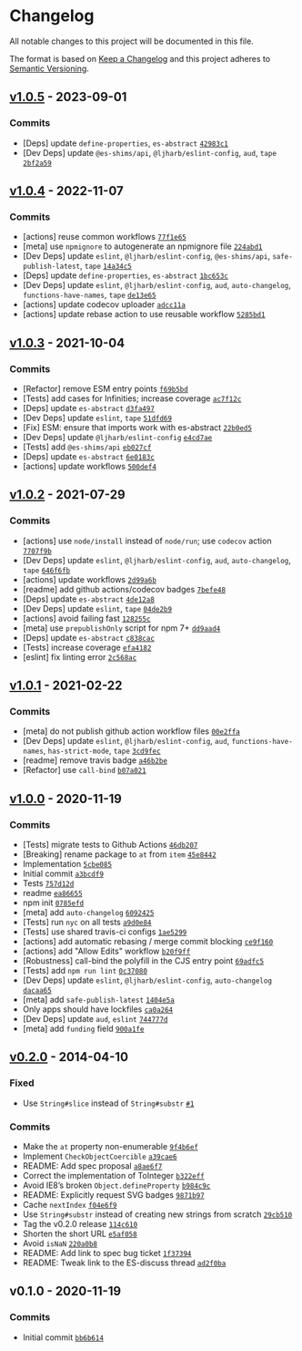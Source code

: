 # Changelog

All notable changes to this project will be documented in this file.

The format is based on [Keep a Changelog](https://keepachangelog.com/en/1.0.0/)
and this project adheres to [Semantic Versioning](https://semver.org/spec/v2.0.0.html).

## [v1.0.5](https://github.com/es-shims/String.prototype.at/compare/v1.0.4...v1.0.5) - 2023-09-01

### Commits

- [Deps] update `define-properties`, `es-abstract` [`42983c1`](https://github.com/es-shims/String.prototype.at/commit/42983c13f9017afbb377efd4dfd0e34b760efd72)
- [Dev Deps] update `@es-shims/api`, `@ljharb/eslint-config`, `aud`, `tape` [`2bf2a59`](https://github.com/es-shims/String.prototype.at/commit/2bf2a59799209c67486835f9def7dbddc36af554)

## [v1.0.4](https://github.com/es-shims/String.prototype.at/compare/v1.0.3...v1.0.4) - 2022-11-07

### Commits

- [actions] reuse common workflows [`77f1e65`](https://github.com/es-shims/String.prototype.at/commit/77f1e6531068b0c24dad4c8c3194b6d5c0a9e81d)
- [meta] use `npmignore` to autogenerate an npmignore file [`224abd1`](https://github.com/es-shims/String.prototype.at/commit/224abd1bec25d4d874f0b057f1ec41f2a27d2785)
- [Dev Deps] update `eslint`, `@ljharb/eslint-config`, `@es-shims/api`, `safe-publish-latest`, `tape` [`14a34c5`](https://github.com/es-shims/String.prototype.at/commit/14a34c54620af909c61497938c4d633b20477b54)
- [Deps] update `define-properties`, `es-abstract` [`1bc653c`](https://github.com/es-shims/String.prototype.at/commit/1bc653c33e600039c1cabe8386efe47947cf934f)
- [Dev Deps] update `eslint`, `@ljharb/eslint-config`, `aud`, `auto-changelog`, `functions-have-names`, `tape` [`de13e65`](https://github.com/es-shims/String.prototype.at/commit/de13e654531fc06d60c92f6633edb788f999140e)
- [actions] update codecov uploader [`adcc11a`](https://github.com/es-shims/String.prototype.at/commit/adcc11a166b76d5a3c5d62fc420b716588ca1683)
- [actions] update rebase action to use reusable workflow [`5285bd1`](https://github.com/es-shims/String.prototype.at/commit/5285bd15e5822e634bfdcaf6c3fb0525a0990ed8)

## [v1.0.3](https://github.com/es-shims/String.prototype.at/compare/v1.0.2...v1.0.3) - 2021-10-04

### Commits

- [Refactor] remove ESM entry points [`f69b5bd`](https://github.com/es-shims/String.prototype.at/commit/f69b5bda5c1a7afcb628b63d65f46c15ccd233b0)
- [Tests] add cases for Infinities; increase coverage [`ac7f12c`](https://github.com/es-shims/String.prototype.at/commit/ac7f12c33802c2ebf9fd4213a0c4f7f0cc61e6fc)
- [Deps] update `es-abstract` [`d3fa497`](https://github.com/es-shims/String.prototype.at/commit/d3fa497a9c5d060abebd48e4553fbd7dde5e7ded)
- [Dev Deps] update `eslint`, `tape` [`51dfd69`](https://github.com/es-shims/String.prototype.at/commit/51dfd69f76be90759ae210344f5bfa06bb3110a5)
- [Fix] ESM: ensure that imports work with es-abstract [`22b0ed5`](https://github.com/es-shims/String.prototype.at/commit/22b0ed5e8a791b2bb184b8ed840afc54436d35d6)
- [Dev Deps] update `@ljharb/eslint-config` [`e4cd7ae`](https://github.com/es-shims/String.prototype.at/commit/e4cd7ae705ae8118490308a09e00fb1c9430f17c)
- [Tests] add `@es-shims/api` [`eb027cf`](https://github.com/es-shims/String.prototype.at/commit/eb027cf93fff2cca6a29757991b4b0c434c11ff4)
- [Deps] update `es-abstract` [`6e0183c`](https://github.com/es-shims/String.prototype.at/commit/6e0183c65af1ec238967f98fd7b3e935ef6a7361)
- [actions] update workflows [`500def4`](https://github.com/es-shims/String.prototype.at/commit/500def498f02d5fc228eec9cad8ccc4837ddfbdf)

## [v1.0.2](https://github.com/es-shims/String.prototype.at/compare/v1.0.1...v1.0.2) - 2021-07-29

### Commits

- [actions] use `node/install` instead of `node/run`; use `codecov` action [`7707f9b`](https://github.com/es-shims/String.prototype.at/commit/7707f9b745dfcc5873b3726c6e30d753575e8795)
- [Dev Deps] update `eslint`, `@ljharb/eslint-config`, `aud`, `auto-changelog`, `tape` [`646f6fb`](https://github.com/es-shims/String.prototype.at/commit/646f6fb4144519934862ad507ed4ffdcfcf83279)
- [actions] update workflows [`2d99a6b`](https://github.com/es-shims/String.prototype.at/commit/2d99a6bf1ac170670b348297680469b6e3129054)
- [readme] add github actions/codecov badges [`7befe48`](https://github.com/es-shims/String.prototype.at/commit/7befe486ba6595efa942c5a63524f4929087f15f)
- [Deps] update `es-abstract` [`4de12a8`](https://github.com/es-shims/String.prototype.at/commit/4de12a833361920a2541c35ff0fd5876a5f4b5b7)
- [Dev Deps] update `eslint`, `tape` [`04de2b9`](https://github.com/es-shims/String.prototype.at/commit/04de2b977ce77a890928a52acc6d2e9ee1c7fe75)
- [actions] avoid failing fast [`128255c`](https://github.com/es-shims/String.prototype.at/commit/128255c47500472238698506403cbe20ef45a592)
- [meta] use `prepublishOnly` script for npm 7+ [`dd9aad4`](https://github.com/es-shims/String.prototype.at/commit/dd9aad41fbd24a06796321c2b543f0b84cf5db1c)
- [Deps] update `es-abstract` [`c838cac`](https://github.com/es-shims/String.prototype.at/commit/c838cac07ad0f1ac34357539fb37d5e8873b67e3)
- [Tests] increase coverage [`efa4182`](https://github.com/es-shims/String.prototype.at/commit/efa4182397ec52bb63421d733b35b71d3bd25815)
- [eslint] fix linting error [`2c568ac`](https://github.com/es-shims/String.prototype.at/commit/2c568ac6a8852a627f50691add8f827ba5275617)

## [v1.0.1](https://github.com/es-shims/String.prototype.at/compare/v1.0.0...v1.0.1) - 2021-02-22

### Commits

- [meta] do not publish github action workflow files [`00e2ffa`](https://github.com/es-shims/String.prototype.at/commit/00e2ffad3748a29e056aee3b36a96f5bfffda248)
- [Dev Deps] update `eslint`, `@ljharb/eslint-config`, `aud`, `functions-have-names`, `has-strict-mode`, `tape` [`3cd9fec`](https://github.com/es-shims/String.prototype.at/commit/3cd9fecae4d16ad7163d1406711e3e5be465f5b3)
- [readme] remove travis badge [`a46b2be`](https://github.com/es-shims/String.prototype.at/commit/a46b2bec7f102d3c115b67febc1506f50782e746)
- [Refactor] use `call-bind` [`b07a021`](https://github.com/es-shims/String.prototype.at/commit/b07a02159b6f3ea18a59b937d05379494b6382c2)

## [v1.0.0](https://github.com/es-shims/String.prototype.at/compare/v0.2.0...v1.0.0) - 2020-11-19

### Commits

- [Tests] migrate tests to Github Actions [`46db207`](https://github.com/es-shims/String.prototype.at/commit/46db2071e09011c0493b6be8e92916522658ee90)
- [Breaking] rename package to `at` from `item` [`45e8442`](https://github.com/es-shims/String.prototype.at/commit/45e844230dc222bb4022046da66e742e1ce2f89e)
- Implementation [`5cbe085`](https://github.com/es-shims/String.prototype.at/commit/5cbe08589371a38e70d2b2fbf999dfee01b826f0)
- Initial commit [`a3bcdf9`](https://github.com/es-shims/String.prototype.at/commit/a3bcdf9c68913cab605147c9b13c7cf378776741)
- Tests [`757d12d`](https://github.com/es-shims/String.prototype.at/commit/757d12dd941e6a6e6755a2c2284a105066cf7fa6)
- readme [`ea86655`](https://github.com/es-shims/String.prototype.at/commit/ea86655416f26f1fa573a81be3fb723eb7072cf6)
- npm init [`0785efd`](https://github.com/es-shims/String.prototype.at/commit/0785efd5c7c933c029c3bfff9f6a23c354c108e2)
- [meta] add `auto-changelog` [`6092425`](https://github.com/es-shims/String.prototype.at/commit/60924256669c28b72f64511b363cbfb881447df6)
- [Tests] run `nyc` on all tests [`a9d0e84`](https://github.com/es-shims/String.prototype.at/commit/a9d0e84b8567722e3a4a3605668e829f99dd3137)
- [Tests] use shared travis-ci configs [`1ae5299`](https://github.com/es-shims/String.prototype.at/commit/1ae529956ee812fdaae8dde979a25fd36c9955c9)
- [actions] add automatic rebasing / merge commit blocking [`ce9f160`](https://github.com/es-shims/String.prototype.at/commit/ce9f16001092d3c9d4aea3a924b3a205a82a2967)
- [actions] add "Allow Edits" workflow [`b20f9ff`](https://github.com/es-shims/String.prototype.at/commit/b20f9ffe1b84272af694e2f8e4171bca871cef1f)
- [Robustness] call-bind the polyfill in the CJS entry point [`69adfc5`](https://github.com/es-shims/String.prototype.at/commit/69adfc500d4ad7209d1439eb298528c1b30a2ef6)
- [Tests] add `npm run lint` [`0c37080`](https://github.com/es-shims/String.prototype.at/commit/0c3708032f9887cbb7c3c5e055c3db964d408eae)
- [Dev Deps] update `eslint`, `@ljharb/eslint-config`, `auto-changelog` [`dacaa65`](https://github.com/es-shims/String.prototype.at/commit/dacaa65bd37d23738a18fa47438da4157ee95148)
- [meta] add `safe-publish-latest` [`1404e5a`](https://github.com/es-shims/String.prototype.at/commit/1404e5a05448503c5ded664b4bd8a2a085dfb006)
- Only apps should have lockfiles [`ca0a264`](https://github.com/es-shims/String.prototype.at/commit/ca0a264d99695f394f0768d81723f830e39ea781)
- [Dev Deps] update `aud`, `eslint` [`744777d`](https://github.com/es-shims/String.prototype.at/commit/744777d9a9f22b66e2a5542113d369a90cc023c2)
- [meta] add `funding` field [`900a1fe`](https://github.com/es-shims/String.prototype.at/commit/900a1fe2182c8f97ce41e96c29355a612df48c17)

## [v0.2.0](https://github.com/es-shims/String.prototype.at/compare/v0.1.0...v0.2.0) - 2014-04-10

### Fixed

- Use `String#slice` instead of `String#substr` [`#1`](https://github.com/es-shims/String.prototype.at/issues/1)

### Commits

- Make the `at` property non-enumerable [`9f4b6ef`](https://github.com/es-shims/String.prototype.at/commit/9f4b6ef8754d36ab1f98ada32f9ae4c60f9a35f8)
- Implement `CheckObjectCoercible` [`a39cae6`](https://github.com/es-shims/String.prototype.at/commit/a39cae640ac388bbbc727788fd0ec8b38d3efd78)
- README: Add spec proposal [`a8ae6f7`](https://github.com/es-shims/String.prototype.at/commit/a8ae6f7c5621ef4b07612dd55e2b92ea90d29711)
- Correct the implementation of ToInteger [`b322eff`](https://github.com/es-shims/String.prototype.at/commit/b322effb1f67a33b12eaeac88530797ba35f2697)
- Avoid IE8’s broken `Object.defineProperty` [`b984c9c`](https://github.com/es-shims/String.prototype.at/commit/b984c9cae8d9fd977d350b74ce977158b4de2acb)
- README: Explicitly request SVG badges [`9871b97`](https://github.com/es-shims/String.prototype.at/commit/9871b9771db4ac6aa38b43114d655011acd2da18)
- Cache `nextIndex` [`f04e6f9`](https://github.com/es-shims/String.prototype.at/commit/f04e6f9428fa67c53302bf4cade820a5e7bee684)
- Use `String#substr` instead of creating new strings from scratch [`29cb510`](https://github.com/es-shims/String.prototype.at/commit/29cb5108b54a5ab97cddbd897834fad79960e1d7)
- Tag the v0.2.0 release [`114c610`](https://github.com/es-shims/String.prototype.at/commit/114c6109a54fd303eeeb675688df92369e50d556)
- Shorten the short URL [`e5af058`](https://github.com/es-shims/String.prototype.at/commit/e5af0582d1b23043c48d869dab3f6e16361177e5)
- Avoid `isNaN` [`220a0b8`](https://github.com/es-shims/String.prototype.at/commit/220a0b8e1d2da19406bf26bcb86022c2f24afa43)
- README: Add link to spec bug ticket [`1f37394`](https://github.com/es-shims/String.prototype.at/commit/1f37394c0b6029fecea2e5f807ebd9abeae247b4)
- README: Tweak link to the ES-discuss thread [`ad2f0ba`](https://github.com/es-shims/String.prototype.at/commit/ad2f0ba794b03dc2422f4efc654d76ace13d743f)

## v0.1.0 - 2020-11-19

### Commits

- Initial commit [`bb6b614`](https://github.com/es-shims/String.prototype.at/commit/bb6b614bb600f8968e20f523c0cfaa68b36e1293)
